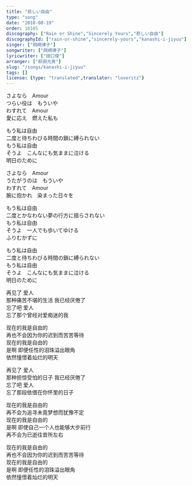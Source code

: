 ```yaml
---
title: "悲しい自由"
type: "song"
date: "2010-08-19"
order: 10105
discography: ["Rain or Shine","Sincerely Yours","悲しい自由"]
discographyId: ["rain-or-shine","sincerely-yours","kanashi-i-jiyuu"]
singer: ["岡崎律子"]
songwriter: ["岡崎律子"]
lyricwriter: ["田口俊"]
arranger: ["萩田光男"]
slug: "/songs/kanashi-i-jiyuu"
tags: []
license: {type: "translated",translator: "loveritz"}
---
```


さよなら　Amour   
つらい役は　もういや   
わすれて　Amour   
愛に応え　燃えた私も   
  
もう私は自由   
二度と待ちわびる時間の鎖に縛られない   
もう私は自由   
そうよ　こんなにも気ままに泣ける   
明日のために   
  
さよなら　Amour   
うたがうのは　もういや   
わすれて　Amour   
腕に抱かれ　染まった日々を   
  
もう私は自由   
二度とかなわない夢の行方に揺らされない   
もう私は自由   
そうよ　一人でも歩いてゆける   
ふりむかずに   
  
もう私は自由   
二度と待ちわびる時間の鎖に縛られない   
もう私は自由   
そうよ　こんなにも気ままに泣ける   
明日のために  
  
  <!-- 翻译 -->

再见了 爱人   
那种痛苦不堪的生活 我已经厌倦了   
忘了吧 爱人   
忘了那个曾经对爱痴迷的我   
  
现在的我是自由的   
再也不会因为你的迟到而苦苦等待   
现在的我是自由的   
是啊 即便任性的泪珠溢出眼角   
依然憧憬着灿烂的明天   
  
再见了 爱人   
那种担惊受怕的日子 我已经厌倦了   
忘了吧 爱人   
忘了那段依偎在你怀里的日子   
  
现在的我是自由的   
再不会为追寻未竟梦想而犹豫不定   
现在的我是自由的   
是啊 即使自己一个人也能够大步前行   
再不会为已逝往昔所左右   
  
现在的我是自由的   
再也不会因为你的迟到而苦苦等待   
现在的我是自由的   
是啊 即便任性的泪珠溢出眼角   
依然憧憬着灿烂的明天
